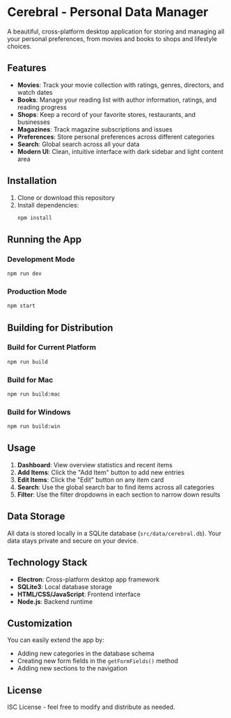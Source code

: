 # Cerebral - Personal Data Manager

A beautiful, cross-platform desktop application for storing and managing all your personal preferences, from movies and books to shops and lifestyle choices.

## Features

- **Movies**: Track your movie collection with ratings, genres, directors, and watch dates
- **Books**: Manage your reading list with author information, ratings, and reading progress
- **Shops**: Keep a record of your favorite stores, restaurants, and businesses
- **Magazines**: Track magazine subscriptions and issues
- **Preferences**: Store personal preferences across different categories
- **Search**: Global search across all your data
- **Modern UI**: Clean, intuitive interface with dark sidebar and light content area

## Installation

1. Clone or download this repository
2. Install dependencies:
   ```bash
   npm install
   ```

## Running the App

### Development Mode
```bash
npm run dev
```

### Production Mode
```bash
npm start
```

## Building for Distribution

### Build for Current Platform
```bash
npm run build
```

### Build for Mac
```bash
npm run build:mac
```

### Build for Windows
```bash
npm run build:win
```

## Usage

1. **Dashboard**: View overview statistics and recent items
2. **Add Items**: Click the "Add Item" button to add new entries
3. **Edit Items**: Click the "Edit" button on any item card
4. **Search**: Use the global search bar to find items across all categories
5. **Filter**: Use the filter dropdowns in each section to narrow down results

## Data Storage

All data is stored locally in a SQLite database (`src/data/cerebral.db`). Your data stays private and secure on your device.

## Technology Stack

- **Electron**: Cross-platform desktop app framework
- **SQLite3**: Local database storage
- **HTML/CSS/JavaScript**: Frontend interface
- **Node.js**: Backend runtime

## Customization

You can easily extend the app by:
- Adding new categories in the database schema
- Creating new form fields in the `getFormFields()` method
- Adding new sections to the navigation

## License

ISC License - feel free to modify and distribute as needed.
